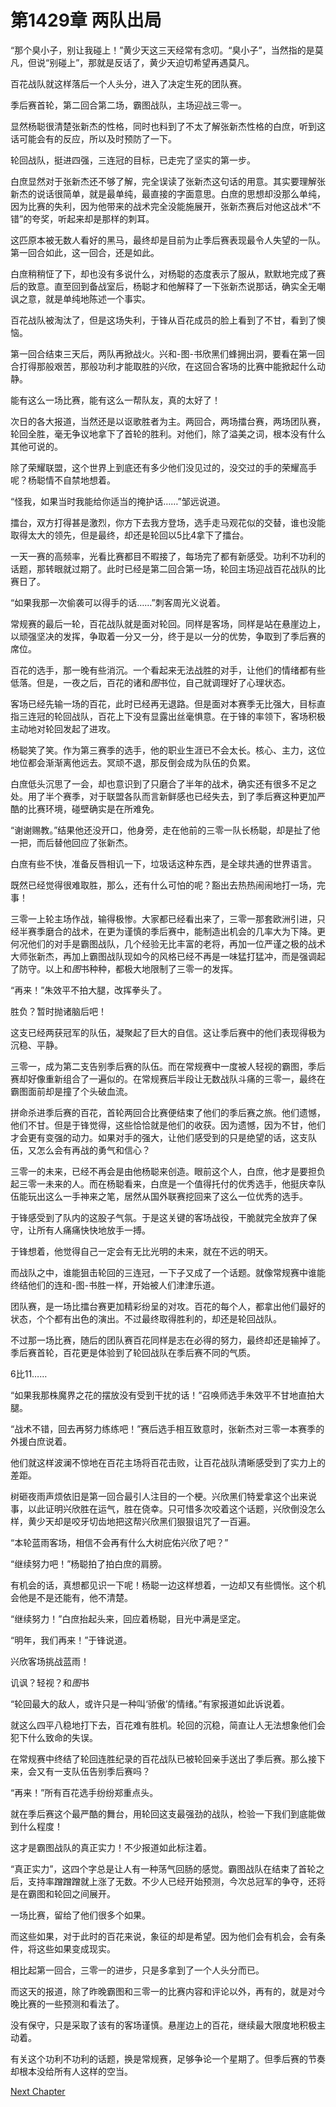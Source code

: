 # 第1429章 两队出局

“那个臭小子，别让我碰上！”黄少天这三天经常有念叨。“臭小子”，当然指的是莫凡，但说“别碰上”，那就是反话了，黄少天迫切希望再遇莫凡。

百花战队就这样落后一个人头分，进入了决定生死的团队赛。

季后赛首轮，第二回合第二场，霸图战队，主场迎战三零一。

显然杨聪很清楚张新杰的性格，同时也料到了不太了解张新杰性格的白庶，听到这话可能会有的反应，所以及时预防了一下。

轮回战队，挺进四强，三连冠的目标，已走完了坚实的第一步。

白庶显然对于张新杰还不够了解，完全误读了张新杰这句话的用意。其实要理解张新杰的说话很简单，就是最单纯，最直接的字面意思。白庶的思想却没那么单纯，因为比赛的失利，因为他带来的战术完全没能施展开，张新杰赛后对他这战术“不错”的夸奖，听起来却是那样的刺耳。

这匹原本被无数人看好的黑马，最终却是目前为止季后赛表现最令人失望的一队。第一回合如此，这一回合，还是如此。

白庶稍稍怔了下，却也没有多说什么，对杨聪的态度表示了服从，默默地完成了赛后的致意。直至回到备战室后，杨聪才和他解释了一下张新杰说那话，确实全无嘲讽之意，就是单纯地陈述一个事实。

百花战队被淘汰了，但是这场失利，于锋从百花成员的脸上看到了不甘，看到了懊恼。

第一回合结束三天后，两队再掀战火。兴和-图-书欣黑们蜂拥出洞，要看在第一回合打得那般艰苦，那般功利才能取胜的兴欣，在这回合客场的比赛中能掀起什么动静。

能有这么一场比赛，能有这么一帮队友，真的太好了！

次日的各大报道，当然还是以讴歌胜者为主。两回合，两场擂台赛，两场团队赛，轮回全胜，毫无争议地拿下了首轮的胜利。对他们，除了溢美之词，根本没有什么其他可说的。

除了荣耀联盟，这个世界上到底还有多少他们没见过的，没交过的手的荣耀高手呢？杨聪情不自禁地想着。

“怪我，如果当时我能给你适当的掩护话……”邹远说道。

擂台，双方打得甚是激烈，你方下去我方登场，选手走马观花似的交替，谁也没能取得太大的领先，但是最终，却还是轮回以5比4拿下了擂台。

一天一赛的高频率，光看比赛都目不暇接了，每场完了都有新感受。功利不功利的话题，那转眼就过期了。此时已经是第二回合第一场，轮回主场迎战百花战队的比赛日了。

“如果我那一次偷袭可以得手的话……”刺客周光义说着。

常规赛的最后一轮，百花战队就是面对轮回。同样是客场，同样是站在悬崖边上，以顽强坚决的发挥，争取着一分又一分，终于是以一分的优势，争取到了季后赛的席位。

百花的选手，那一晚有些消沉。一个看起来无法战胜的对手，让他们的情绪都有些低落。但是，一夜之后，百花的诸和*图*书位，自己就调理好了心理状态。

客场已经先输一场的百花，此时已经再无退路。但是面对本赛季无比强大，目标直指三连冠的轮回战队，百花上下没有显露出丝毫惧意。在于锋的率领下，客场积极主动地对轮回发起了进攻。

杨聪笑了笑。作为第三赛季的选手，他的职业生涯已不会太长。核心、主力，这位地位都会渐渐离他远去。冥顽不退，那反倒会成为队伍的负累。

白庶低头沉思了一会，却也意识到了只磨合了半年的战术，确实还有很多不足之处。用了半个赛季，对于联盟各队而言新鲜感也已经失去，到了季后赛这种更加严酷的比赛环境，碰壁确实是在所难免。

“谢谢赐教。”结果他还没开口，他身旁，走在他前的三零一队长杨聪，却是扯了他一把，而后替他回应了张新杰。

白庶有些不快，准备反唇相讥一下，垃圾话这种东西，是全球共通的世界语言。

既然已经觉得很难取胜，那么，还有什么可怕的呢？豁出去热热闹闹地打一场，完事！

三零一上轮主场作战，输得极惨。大家都已经看出来了，三零一那套欧洲引进，只经半赛季磨合的战术，在更为谨慎的季后赛中，能制造出机会的几率大为下降。更何况他们的对手是霸图战队，几个经验无比丰富的老将，再加一位严谨之极的战术大师张新杰，再加上霸图战队现如今的风格已经不再是一味猛打猛冲，而是强调起了防守。以上和*图*书种种，都极大地限制了三零一的发挥。

“再来！”朱效平不拍大腿，改挥拳头了。

胜负？暂时抛诸脑后吧！

这支已经两获冠军的队伍，凝聚起了巨大的自信。这让季后赛中的他们表现得极为沉稳、平静。

三零一，成为第二支告别季后赛的队伍。而在常规赛中一度被人轻视的霸图，季后赛却好像重新组合了一遍似的。在常规赛后半段让无数战队斗痛的三零一，最终在霸图面前却是撞了个头破血流。

拼命杀进季后赛的百花，首轮两回合比赛便结束了他们的季后赛之旅。他们遗憾，他们不甘。但是于锋觉得，这些恰恰就是他们的收获。因为遗憾，因为不甘，他们才会更有变强的动力。如果对手的强大，让他们感受到的只是绝望的话，这支队伍，又怎么会有再战的勇气和信心？

三零一的未来，已经不再会是由他杨聪来创造。眼前这个人，白庶，他才是要担负起三零一未来的人。而在杨聪看来，白庶是一个值得托付的优秀选手，他挺庆幸队伍能玩出这么一手神来之笔，居然从国外联赛挖回来了这么一位优秀的选手。

于锋感受到了队内的这股子气氛。于是这关键的客场战役，干脆就完全放弃了保守，让所有人痛痛快快地放手一搏。

于锋想着，他觉得自己一定会有无比光明的未来，就在不远的明天。

而战队之中，谁能狙击轮回的三连冠，一下子又成了一个话题。就像常规赛中谁能终结他们的连和-图-书胜一样，开始被人们津津乐道。

团队赛，是一场比擂台赛更加精彩纷呈的对攻。百花的每个人，都拿出他们最好的状态，个个都有出色的演出。不过最终取得胜利的，却还是轮回战队。

不过那一场比赛，随后的团队赛百花同样是志在必得的努力，最终却还是输掉了。季后赛首轮，百花更是体验到了轮回战队在季后赛不同的气质。

6比11……

“如果我那株魔界之花的摆放没有受到干扰的话！”召唤师选手朱效平不甘地直拍大腿。

“战术不错，回去再努力练练吧！”赛后选手相互致意时，张新杰对三零一本赛季的外援白庶说着。

他们就这样波澜不惊地在百花主场将百花击败，让百花战队清晰感受到了实力上的差距。

树砸夜雨声烦依旧是第一回合最引人注目的一个梗。兴欣黑们特爱拿这个出来说事，以此证明兴欣胜在运气，胜在侥幸。只可惜多次咬着这个话题，兴欣倒没怎么样，黄少天却是咬牙切齿地把这帮兴欣黑们狠狠诅咒了一百遍。

“本轮蓝雨客场，相信不会再有什么大树庇佑兴欣了吧？”

“继续努力吧！”杨聪拍了拍白庶的肩膀。

有机会的话，真想都见识一下呢！杨聪一边这样想着，一边却又有些惆怅。这个机会他是不是还能有，他不清楚。

“继续努力！”白庶抬起头来，回应着杨聪，目光中满是坚定。

“明年，我们再来！”于锋说道。

兴欣客场挑战蓝雨！

讥讽？轻视？和*图*书

“轮回最大的敌人，或许只是一种叫‘骄傲’的情绪。”有家报道如此诉说着。

就这么四平八稳地打下去，百花难有胜机。轮回的沉稳，简直让人无法想象他们会犯下什么致命的失误。

在常规赛中终结了轮回连胜纪录的百花战队已被轮回亲手送出了季后赛。那么接下来，会又有一支队伍告别季后赛吗？

“再来！”所有百花选手纷纷郑重点头。

就在季后赛这个最严酷的舞台，用轮回这支最强劲的战队，检验一下我们到底能做到什么程度！

这才是霸图战队的真正实力！不少报道如此标注着。

“真正实力”，这四个字总是让人有一种荡气回肠的感觉。霸图战队在结束了首轮之后，支持率蹭蹭蹭就上涨了无数。不少人已经开始预测，今次总冠军的争夺，还将是在霸图和轮回之间展开。

一场比赛，留给了他们很多个如果。

而这些如果，对于此时的百花来说，象征的却是希望。因为他们会有机会，会有条件，将这些如果变成现实。

相比起第一回合，三零一的进步，只是多拿到了一个人头分而已。

而这天的报道，除了昨晚霸图和三零一的比赛内容和评论以外，再有的，就是对今晚比赛的一些预测和看法了。

没有保守，只是采取了该有的客场谨慎。悬崖边上的百花，继续最大限度地积极主动着。

有关这个功利不功利的话题，换是常规赛，足够争论一个星期了。但季后赛的节奏却根本没给所有人这样的空当。



[Next Chapter](%E7%AC%AC1430%E7%AB%A0%20%E8%93%9D%E9%9B%A8%E7%9A%84%E9%A6%96%E5%8F%91.md)
